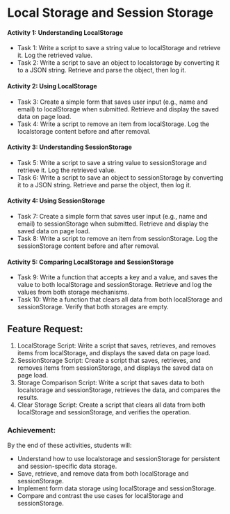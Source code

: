﻿# Local Storage and Session Storage

#### Activity 1: Understanding LocalStorage
- Task 1: Write a script to save a string value to localStorage and retrieve it. Log the retrieved value.
- Task 2: Write a script to save an object to localstorage by converting it to a JSON string. Retrieve and parse the object, then log it.

#### Activity 2: Using LocalStorage
- Task 3: Create a simple form that saves user input (e.g., name and email) to localStorage when submitted. Retrieve and display the saved data on page load.
- Task 4: Write a script to remove an item from localStorage. Log the localstorage content before and after removal.

#### Activity 3: Understanding SessionStorage
- Task 5: Write a script to save a string value to sessionStorage and retrieve it. Log the retrieved value.
- Task 6: Write a script to save an object to sessionStorage by converting it to a JSON string. Retrieve and parse the object, then log it.

#### Activity 4: Using SessionStorage
- Task 7: Create a simple form that saves user input (e.g., name and email) to sessionStorage when submitted. Retrieve and display the saved data on page load.
- Task 8: Write a script to remove an item from sessionStorage. Log the sessionStorage content before and after removal.

#### Activity 5: Comparing LocalStorage and SessionStorage
- Task 9: Write a function that accepts a key and a value, and saves the value to both localStorage and sessionStorage. Retrieve and log the values from both storage mechanisms.
- Task 10: Write a function that clears all data from both localStorage and sessionStorage. Verify that both storages are empty.

## Feature Request:
1. LocalStorage Script: Write a script that saves, retrieves, and removes items from localStorage, and displays the saved data on page load.
2. SessionStorage Script: Create a script that saves, retrieves, and removes items from sessionStorage, and displays the saved data on page load.
3. Storage Comparison Script: Write a script that saves data to both localstorage and sessionStorage, retrieves the data, and compares the results.
4. Clear Storage Script: Create a script that clears all data from both localStorage and sessionStorage, and verifies the operation.

### Achievement:
By the end of these activities, students will:
- Understand how to use localstorage and sessionStorage for persistent and session-specific data storage.
- Save, retrieve, and remove data from both localStorage and sessionStorage.
- Implement form data storage using localStorage and sessionStorage.
- Compare and contrast the use cases for localStorage and sessionStorage.
